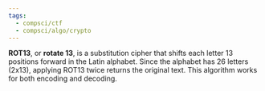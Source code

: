 ```yaml
---
tags:
  - compsci/ctf
  - compsci/algo/crypto
---
```

**ROT13**, or **rotate 13**, is a substitution cipher that shifts each letter 13 positions forward in the Latin alphabet. Since the alphabet has 26 letters (2x13), applying ROT13 twice returns the original text. This algorithm works for both encoding and decoding.